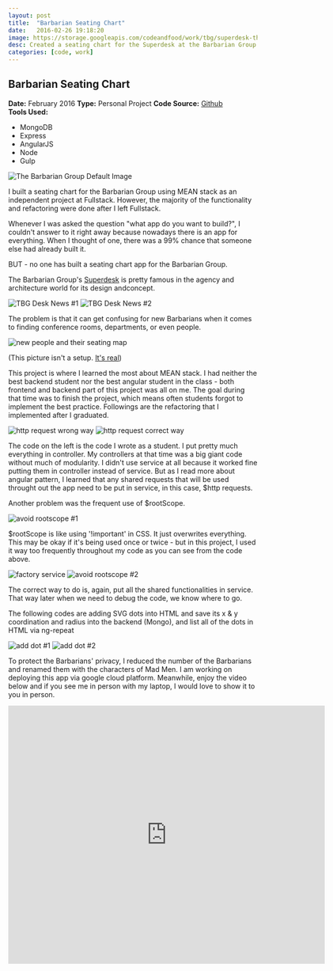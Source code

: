 ```yaml
---
layout: post
title:  "Barbarian Seating Chart"
date:   2016-02-26 19:18:20
image: https://storage.googleapis.com/codeandfood/work/tbg/superdesk-thumbnail.png
desc: Created a seating chart for the Superdesk at the Barbarian Group built on MEAN stack
categories: [code, work]
---
```


<div class="project-description">
	<h2>Barbarian Seating Chart</h2>
	<div class="desc">
		<span><strong>Date:</strong> February 2016</span>
		<span><strong>Type:</strong> Personal Project</span>
		<span><strong>Code Source:</strong> <a href="https://github.com/jeesunikim/superdesk" target="_blank">Github</a></span>
	</div>
	<div class="desc">
		<span><strong>Tools Used:</strong></span>
		<ul>
			<li>MongoDB</li>
			<li>Express</li>
			<li>AngularJS</li>
			<li>Node</li>
			<li>Gulp</li>
		</ul>
	</div>
</div>

<div class="project-image">
	<img src="https://storage.googleapis.com/codeandfood/work/tbg/superdesk.png" alt="The Barbarian Group Default Image" />
</div>

<p>I built a seating chart for the Barbarian Group using MEAN stack as an independent project at Fullstack. However, the majority of the functionality and refactoring were done after I left Fullstack.</p>

<p>Whenever I was asked the question "what app do you want to build?", I couldn't answer to it right away because nowadays there is an app for everything. When I thought of one, there was a 99% chance that someone else had already built it.</p>

<p>BUT - no one has built a seating chart app for the Barbarian Group.</p>

<p>The Barbarian Group's <a href="http://www.architectmagazine.com/technology/detail/innovative-detail-the-superdesk-at-the-barbarian-group-office_o" target="_blank">Superdesk</a> is pretty famous in the agency and architecture world for its design andconcept.</p>

<div class="project-image inline">
	<img src="https://storage.googleapis.com/codeandfood/work/tbg/desk-01.png" alt="TBG Desk News #1" />
	<img src="https://storage.googleapis.com/codeandfood/work/tbg/desk-03.png" alt="TBG Desk News #2" />
</div>

<p>The problem is that it can get confusing for new Barbarians when it comes to finding conference rooms, departments, or even people.</p>

<div class="project-image">
	<img src="https://storage.googleapis.com/codeandfood/work/tbg/new-people.jpg" alt="new people and their seating map" />
	<p>(This picture isn't a setup. <u>It's real</u>)</p>
</div>

<p>
	This project is where I learned the most about MEAN stack. I had neither the best backend student nor the best angular student in the class - both frontend and backend part of this project was all on me. The goal during that time was to finish the project, which means often students forgot to implement the best practice. Followings are the refactoring that I implemented after I graduated.</p>

<div class="project-image inline">
	<img src="https://storage.googleapis.com/codeandfood/work/tbg/http-01.png" alt="http request wrong way" />
	<img src="https://storage.googleapis.com/codeandfood/work/tbg/http-02.png" alt="http request correct way" />
</div>

<p>The code on the left is the code I wrote as a student. I put pretty much everything in controller. My controllers at that time was a big giant code without much of modularity. I didn't use service at all because it worked fine putting them in controller instead of service. But as I read more about angular pattern, I learned that any shared requests that will be used throught out the app need to be put in service, in this case, $http requests.</p>

<p>Another problem was the frequent use of $rootScope.</p>

<div class="project-image">
	<img src="https://storage.googleapis.com/codeandfood/work/tbg/avoid-rootscope-01.png" alt="avoid rootscope #1" />
</div>

<p>$rootScope is like using '!important' in CSS. It just overwrites everything. This may be okay if it's being used once or twice - but in this project, I used it way too frequently throughout my code as you can see from the code above.</p>

<div class="project-image inline">
	<img src="https://storage.googleapis.com/codeandfood/work/tbg/factory-service.png" alt="factory service" />
	<img src="https://storage.googleapis.com/codeandfood/work/tbg/avoid-rootscope-02.png" alt="avoid rootscope #2" />
</div>

<p>The correct way to do is, again, put all the shared functionalities in service. That way later when we need to debug the code, we know where to go.</p>

<p>The following codes are adding SVG dots into HTML and save its x &amp; y coordination and radius into the backend (Mongo), and list all of the dots in HTML via ng-repeat</p>

<div class="project-image inline">
	<img src="https://storage.googleapis.com/codeandfood/work/tbg/add-dot-01.png" alt="add dot #1" />
	<img src="https://storage.googleapis.com/codeandfood/work/tbg/add-dot-02.png" alt="add dot #2" />
</div>

<p>To protect the Barbarians' privacy, I reduced the number of the Barbarians and renamed them with the characters of Mad Men. I am working on deploying this app via google cloud platform. Meanwhile, enjoy the video below and if you see me in person with my laptop, I would love to show it to you in person.</p>

<div class="project-image">
	<iframe src="https://player.vimeo.com/video/179829826" width="640" height="522" frameborder="0" webkitallowfullscreen mozallowfullscreen allowfullscreen></iframe>
</div>